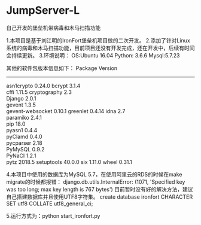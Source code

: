 # JumpServer-L
自己开发的堡垒机带病毒和木马扫描功能

1.本项目是基于刘江明的IronFort堡垒机项目做的二次开发。
2.添加了针对Linux系统的病毒和木马扫描功能，目前项目还没有开发完成，还在开发中，后续有时间会持续更新。
3.环境说明：
  OS:Ubuntu 16.04
  Python: 3.6.6
  Mysql:5.7.23

  其他的软件包版本信息如下：
  Package          Version
---------------- -------
asn1crypto       0.24.0 
bcrypt           3.1.4  
cffi             1.11.5 
cryptography     2.3    
Django           2.0.1  
gevent           1.3.5  
gevent-websocket 0.10.1 
greenlet         0.4.14 
idna             2.7    
paramiko         2.4.1  
pip              18.0   
pyasn1           0.4.4  
pyClamd          0.4.0  
pycparser        2.18   
PyMySQL          0.9.2  
PyNaCl           1.2.1  
pytz             2018.5 
setuptools       40.0.0 
six              1.11.0 
wheel            0.31.1 
  
  
4.本项目中使用的数据库为MySQL 5.7，在使用阿里云的RDS的时候在make migrate的时候都报错：
django.db.utils.InternalError: (1071, 'Specified key was too long; max key length is 767 bytes')
目前暂时没有好的解决方法，建议自己搭建数据库并且使用UTF8字符集。
create database ironfort CHARACTER SET utf8 COLLATE utf8_general_ci;

5.运行方式为：python start_ironfort.py 
